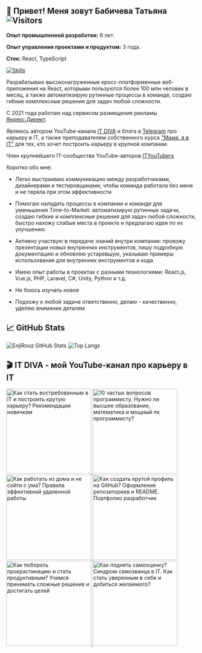 <!--
🙋 Welcome
**EnjiRouz/EnjiRouz** is a ✨ _special_ ✨ repository because its `README.md` (this file) appears on your GitHub profile.

Here are some ideas to get you started:

- 🔭 I’m currently working on ...
- 🌱 I’m currently learning ...
- 👯 I’m looking to collaborate on ...
- 🤔 I’m looking for help with ...
- 💬 Ask me about ...
- 📫 How to reach me: ...
- 😄 Pronouns: ...
- ⚡ Fun fact: ...
<img src="https://user-images.githubusercontent.com/26218291/76645436-cee8cc00-657a-11ea-9260-558fb3fa35bd.gif" height="250px"/><img src="https://github.com/EnjiRouz/IETS-Individual-Educational-Trajectory-System/blob/master/admin-page.gif" height="250px"/>

✌️ My name is Tanya, I am 23 years old. I have been doing programming for about 7 years, trying out different technologies. I have been engaged in industrial development for 4 years, in particular in C#.

🎓I have experience in cross-platform development, creating mobile applications, working with virtual and augmented reality, machine learning (recently, by the way, I participated in Yandex Data Science competitions), and I can also make adaptive layout, create an MVC application and deploy a server. In addition, I worked closely with game engines such as Unreal Engine and Unity.

👩‍💻 I’m currently working on my first Android Fantasy Game

🎥 And making videos about IT

## 🎮 Игровой Pet-проект
![demo-min](https://user-images.githubusercontent.com/26218291/102014859-08ed3580-3d7a-11eb-8d2f-48e3f790f807.gif)
-->

## 🙋 Привет! Меня зовут Бабичева Татьяна ![Visitors](https://visitor-badge.glitch.me/badge?page_id=enjirouz) 

**Опыт промышленной разработки:** 6 лет.

**Опыт управления проектами и продуктом:** 3 года.

**Стек:** React, TypeScript

[![Skills](https://skillicons.dev/icons?i=react,ts,js,html,css,git,figma)](https://skillicons.dev)

Разрабатываю высоконагруженные кросс-платформенные веб-приложения на React, которыми пользуются более 100 млн человек в месяц, а также автоматизирую рутинные процессы в команде, создаю гибкие комплексные решения для задач любой сложности.

С 2021 года работаю над сервисом размещения рекламы [Яндекс.Директ](https://direct.yandex.ru/).

Являюсь автором YouTube-канала [IT DIVA](https://www.youtube.com/ITDIVA) и блога в [Telegram](https://t.me/it_diva_offical) про карьеру в IT, а также преподавателем собственного курса ["Мама, я в IT"](https://course.it-diva.ru/) для тех, кто хочет построить карьеру в крупной компании.

Член крупнейшего IT-сообщества YouTube-авторов [ITYouTubers](https://ityoutubers.com/)

Коротко обо мне:
- Легко выстраиваю коммуникацию между разработчиками, дизайнерами и тестировщиками, чтобы команда работала без меня и не теряла при этом эффективности

- Помогаю наладить процессы в компании и команде для уменьшения Time-to-Market: автоматизирую рутинные задачи, создаю гибкие и комплексные решения для задач любой сложности, быстро нахожу слабые места в проекте и предлагаю идеи по их улучшению

- Активно участвую в передаче знаний внутри компании: провожу презентации новых внутренних инструментов, пишу подробную документацию и обновляю устаревшую, указываю примеры использования для внутренних инструментов и кода

- Имею опыт работы в проектах с разными технологиями: React.js, Vue.js, PHP, Laravel, C#, Unity, Python и т.д. 

- Не боюсь изучать новое

- Подхожу к любой задаче ответственно, делаю - качественно, уделяю внимание деталям

## 📈 GitHub Stats

![EnjiRouz GitHub Stats](https://github-readme-stats.vercel.app/api?username=enjirouz&count_private=true&hide=contribs&show_icons=true&theme=radical)
![Top Langs](https://github-readme-stats.vercel.app/api/top-langs/?username=enjirouz&count_private=true&hide=tsql&langs_count=7&theme=radical&layout=compact)

## 🎬 IT DIVA - мой YouTube-канал про карьеру в IT

<span>  
  <a href="https://www.youtube.com/live/s0Ou47aakZw">
    <img src="https://img.youtube.com/vi/s0Ou47aakZw/0.jpg" alt="Как стать востребованным в IT и построить крутую карьеру? Рекомендации новичкам" height="225px">
  </a>
</span>
<span>
  <a href="https://youtu.be/7tXAFpNvAFg">
    <img src="https://img.youtube.com/vi/7tXAFpNvAFg/0.jpg" alt="10 частых вопросов программисту. Нужно ли высшее образование, математика и мощный пк программисту?" height="225px">
  </a>
</span>
<span>  
  <a href="https://youtu.be/NrW0wT0Ztgc">
    <img src="https://img.youtube.com/vi/NrW0wT0Ztgc/0.jpg" alt="Как работать из дома и не сойти с ума? Правила эффективной удаленной работы" height="225px">
  </a>
</span>
</span>
<span>  
  <a href="https://youtu.be/xWHuw_1G-KA">
    <img src="https://img.youtube.com/vi/xWHuw_1G-KA/0.jpg" alt="Как создать крутой профиль на GitHub? Оформление репозиториев и README. Портфолио разработчик" height="225px">
  </a>
</span>
<span>  
  <a href="https://youtu.be/bgab9PGCcAA">
    <img src="https://img.youtube.com/vi/bgab9PGCcAA/0.jpg" alt="Как побороть прокрастинацию и стать продуктивным? Учимся принимать сложные решения и достигать целей" height="225px">
  </a>
</span>
<span>  
  <a href="https://youtu.be/N54rFHe1hiM">
    <img src="https://img.youtube.com/vi/N54rFHe1hiM/0.jpg" alt="Как поднять самооценку? Синдром самозванца в IT. Как стать уверенным в себе и добиться желаемого?" height="225px">
  </a>
</span>
